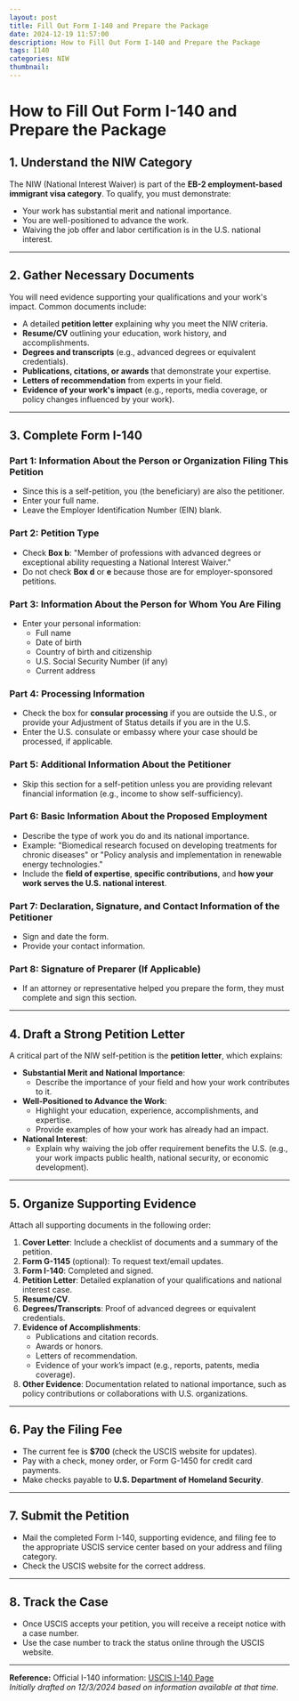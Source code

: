 ```yaml
---
layout: post
title: Fill Out Form I-140 and Prepare the Package
date: 2024-12-19 11:57:00
description: How to Fill Out Form I-140 and Prepare the Package
tags: I140
categories: NIW
thumbnail:
---
```


# How to Fill Out Form I-140 and Prepare the Package

## 1. Understand the NIW Category

The NIW (National Interest Waiver) is part of the **EB-2 employment-based immigrant visa category**. To qualify, you must demonstrate:

- Your work has substantial merit and national importance.
- You are well-positioned to advance the work.
- Waiving the job offer and labor certification is in the U.S. national interest.

---

## 2. Gather Necessary Documents

You will need evidence supporting your qualifications and your work's impact. Common documents include:

- A detailed **petition letter** explaining why you meet the NIW criteria.
- **Resume/CV** outlining your education, work history, and accomplishments.
- **Degrees and transcripts** (e.g., advanced degrees or equivalent credentials).
- **Publications, citations, or awards** that demonstrate your expertise.
- **Letters of recommendation** from experts in your field.
- **Evidence of your work's impact** (e.g., reports, media coverage, or policy changes influenced by your work).

---

## 3. Complete Form I-140

### Part 1: Information About the Person or Organization Filing This Petition
- Since this is a self-petition, you (the beneficiary) are also the petitioner.
- Enter your full name.
- Leave the Employer Identification Number (EIN) blank.

### Part 2: Petition Type
- Check **Box b**: "Member of professions with advanced degrees or exceptional ability requesting a National Interest Waiver."
- Do not check **Box d** or **e** because those are for employer-sponsored petitions.

### Part 3: Information About the Person for Whom You Are Filing
- Enter your personal information:
  - Full name
  - Date of birth
  - Country of birth and citizenship
  - U.S. Social Security Number (if any)
  - Current address

### Part 4: Processing Information
- Check the box for **consular processing** if you are outside the U.S., or provide your Adjustment of Status details if you are in the U.S.
- Enter the U.S. consulate or embassy where your case should be processed, if applicable.

### Part 5: Additional Information About the Petitioner
- Skip this section for a self-petition unless you are providing relevant financial information (e.g., income to show self-sufficiency).

### Part 6: Basic Information About the Proposed Employment
- Describe the type of work you do and its national importance.
- Example: "Biomedical research focused on developing treatments for chronic diseases" or "Policy analysis and implementation in renewable energy technologies."
- Include the **field of expertise**, **specific contributions**, and **how your work serves the U.S. national interest**.

### Part 7: Declaration, Signature, and Contact Information of the Petitioner
- Sign and date the form.
- Provide your contact information.

### Part 8: Signature of Preparer (If Applicable)
- If an attorney or representative helped you prepare the form, they must complete and sign this section.

---

## 4. Draft a Strong Petition Letter

A critical part of the NIW self-petition is the **petition letter**, which explains:

- **Substantial Merit and National Importance**:
  - Describe the importance of your field and how your work contributes to it.
- **Well-Positioned to Advance the Work**:
  - Highlight your education, experience, accomplishments, and expertise.
  - Provide examples of how your work has already had an impact.
- **National Interest**:
  - Explain why waiving the job offer requirement benefits the U.S. (e.g., your work impacts public health, national security, or economic development).

---

## 5. Organize Supporting Evidence

Attach all supporting documents in the following order:

1. **Cover Letter**: Include a checklist of documents and a summary of the petition.
2. **Form G-1145** (optional): To request text/email updates.
3. **Form I-140**: Completed and signed.
4. **Petition Letter**: Detailed explanation of your qualifications and national interest case.
5. **Resume/CV**.
6. **Degrees/Transcripts**: Proof of advanced degrees or equivalent credentials.
7. **Evidence of Accomplishments**:
   - Publications and citation records.
   - Awards or honors.
   - Letters of recommendation.
   - Evidence of your work’s impact (e.g., reports, patents, media coverage).
8. **Other Evidence**: Documentation related to national importance, such as policy contributions or collaborations with U.S. organizations.

---

## 6. Pay the Filing Fee

- The current fee is **$700** (check the USCIS website for updates).
- Pay with a check, money order, or Form G-1450 for credit card payments.
- Make checks payable to **U.S. Department of Homeland Security**.

---

## 7. Submit the Petition

- Mail the completed Form I-140, supporting evidence, and filing fee to the appropriate USCIS service center based on your address and filing category.
- Check the USCIS website for the correct address.

---

## 8. Track the Case

- Once USCIS accepts your petition, you will receive a receipt notice with a case number.
- Use the case number to track the status online through the USCIS website.

---

**Reference:** Official I-140 information: [USCIS I-140 Page](https://www.uscis.gov/i-140)  
*Initially drafted on 12/3/2024 based on information available at that time.*
